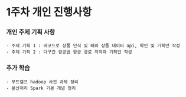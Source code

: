 # 1주차 개인 진행사항

### 개인 주제 기획 사항

    - 주제 기획 1 : 바코드로 상품 인식 및 해외 상품 데이터 api, 확인 및 기획안 작성
    - 주제 기획 2 : 다구간 항공권 항공 경로 최적화 기획안 작성

### 추가 학습

    - 부트캠프 hadoop 사전 과제 정리
    - 분산처리 Spark 기본 개념 정리
